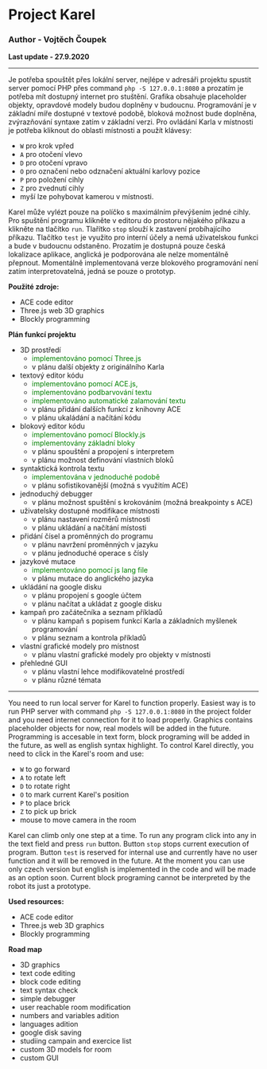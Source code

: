 # Project Karel
### Author - Vojtěch Čoupek

**Last update - 27.9.2020**

___


Je potřeba spouštět přes lokální server, nejlépe v adresáři projektu spustit server pomocí PHP přes command `php -S 127.0.0.1:8080` a prozatím je potřeba mít dostupný internet pro stuštění.
Grafika obsahuje placeholder objekty, opravdové modely budou doplněny v budoucnu.
Programování je v základní míře dostupné v textové podobě, bloková možnost bude doplněna, zvýrazňování syntaxe zatím v základní verzi.
Pro ovládání Karla v místnosti je potřeba kliknout do oblasti místnosti a použít klávesy: 

- `W` pro krok vpřed 
- `A` pro otočení vlevo 
- `D` pro otočení vpravo
- `O` pro označení nebo odznačení aktuální karlovy pozice
- `P` pro položení cihly
- `Z` pro zvednutí cihly 
- myší lze pohybovat kamerou v místnosti. 

Karel může vylézt pouze na políčko s maximálním převýšením jedné cihly. Pro spuštění programu klikněte v editoru do prostoru nějakého příkazu a klikněte na tlačítko `run`. Tlařítko `stop` slouží k zastavení probíhajícího příkazu. Tlačítko `test` je využito pro interní účely a nemá uživatelskou funkci a bude v budoucnu odstaněno. Prozatím je dostupná pouze česká lokalizace aplikace, anglická je podporována ale nelze momentálně přepnout. Momentálně implementovaná verze blokového programování není zatím interpretovatelná, jedná se pouze o prototyp.

**Použité zdroje:**
- ACE code editor
- Three.js web 3D graphics
- Blockly programming

**Plán funkcí projektu**
- 3D prostředí
    - <span style="color:green"> implementováno pomocí Three.js 
    - v plánu další objekty z originálního Karla 
- textový editor kódu
    - <span style="color:green"> implementováno pomocí ACE.js, 
    - <span style="color:green"> implementováno podbarvování textu
    - <span style="color:green"> implementováno automatické zalamování textu
    - v plánu přidání dalších funkcí z knihovny ACE
    - v plánu ukaládání a načítání kódu
- blokový editor kódu
    - <span style="color:green"> implementováno pomocí Blockly.js
    - <span style="color:green"> implementovány základní bloky
    - v plánu spouštění a propojení s interpretem
    - v plánu možnost definování vlastních bloků
- syntaktická kontrola textu
    - <span style="color:green"> implementována v jednoduché podobě
    - v plánu sofistikovanější (možná s využitím ACE)
- jednoduchý debugger
    - v plánu možnost spuštění s krokováním (možná breakpointy s ACE)
- uživatelsky dostupné modifikace místnosti
    - v plánu nastavení rozměrů místnosti
    - v plánu ukládání a načítání místosti
- přidání čísel a proměnných do programu
    - v plánu navržení proměnných v jazyku
    - v plánu jednoduché operace s čísly
- jazykové mutace
    - <span style="color:green"> implementováno pomocí js lang file
    - v plánu mutace do anglického jazyka
- ukládání na google disku
    - v plánu propojení s google účtem
    - v plánu načítat a ukládat z google disku
- kampaň pro začátečníka a seznam příkladů
    - v plánu kampaň s popisem funkcí Karla a základních myšlenek programování
    - v plánu seznam a kontrola příkladů
- vlastní grafické modely pro místnost
    - v plánu vlastní grafické modely pro objekty v místnosti
- přehledné GUI
    - v plánu vlastní lehce modifikovatelné prostředí
    - v plánu různé témata

___


You need to run local server for Karel to function properly. Easiest way is to run PHP server with command `php -S 127.0.0.1:8080` in the project folder and you need internet connection for it to load properly.
Graphics contains placeholder objects for now, real models will be added in the future.
Programming is accesable in text form, block programing will be added in the future, as well as english syntax highlight.
To control Karel directly, you need to click in the Karel's room and use:

- `W` to go forward
- `A` to rotate left
- `D` to rotate right
- `O` to mark current Karel's position
- `P` to place brick
- `Z` to pick up brick
- mouse to move camera in the room

Karel can climb only one step at a time. To run any program click into any in the text field and press `run` button. Button `stop` stops current execution of program. Button `test` is reserved for internal use and currently have no user function and it will be removed in the future. At the moment you can use only czech version but english is implemented in the code and will be made as an option soon. Current block programing cannot be interpreted by the robot its just a prototype.

**Used resources:**
- ACE code editor
- Three.js web 3D graphics
- Blockly programming


**Road map**

- 3D graphics
- text code editing
- block code editing
- text syntax check
- simple debugger
- user reachable room modification
- numbers and variables adition
- languages adition
- google disk saving
- studiing campain and exercice list
- custom 3D models for room
- custom GUI

